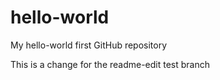 # hello-world
My hello-world first GitHub repository

This is a change for the readme-edit test branch
